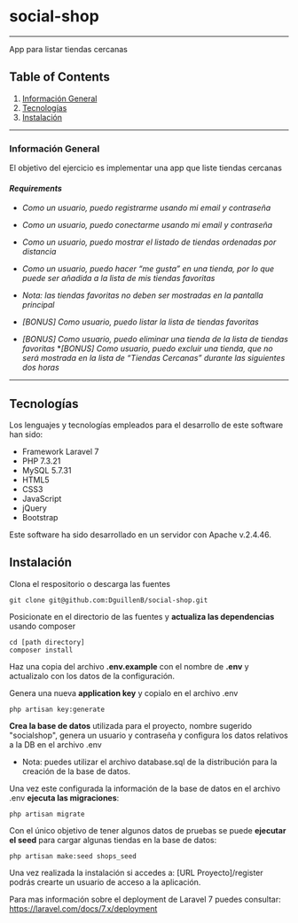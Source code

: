 # social-shop
***
App para listar tiendas cercanas

## Table of Contents
1. [Información General](#general-info)
2. [Tecnologías](#technologies)
3. [Instalación](#installation)
***
<a name="general-info"></a>
### Información General
El objetivo del ejercicio es implementar una app que liste tiendas cercanas

#### _Requirements_
* _Como un usuario, puedo registrarme usando mi email y contraseña_
* _Como un usuario, puedo conectarme usando mi email y contraseña_
* _Como un usuario, puedo mostrar el listado de tiendas ordenadas por
distancia_
* _Como un usuario, puedo hacer “me gusta” en una tienda, por lo que puede
ser añadida a la lista de mis tiendas favoritas_
* _Nota: las tiendas favoritas no deben ser mostradas en la pantalla
principal_

* _[BONUS] Como usuario, puedo listar la lista de tiendas favoritas_
* _[BONUS] Como usuario, puedo eliminar una tienda de la lista de tiendas
favoritas_
*_[BONUS] Como usuario, puedo excluir una tienda, que no será mostrada
en la lista de “Tiendas Cercanas” durante las siguientes dos horas_

***
<a name="technologies"></a>
## Tecnologías
Los lenguajes y tecnologías empleados para el desarrollo de este software han sido:
* Framework Laravel 7
* PHP 7.3.21
* MySQL 5.7.31
* HTML5
* CSS3
* JavaScript
* jQuery
* Bootstrap

Este software ha sido desarrollado en un servidor con Apache v.2.4.46.

<a name="installation"></a>
## Instalación

Clona el respositorio o descarga las fuentes
```
git clone git@github.com:DguillenB/social-shop.git
```
Posicionate en el directorio de las fuentes y **actualiza las dependencias** usando composer
```
cd [path directory]
composer install
```
Haz una copia del archivo **.env.example** con el nombre de **.env** y actualizalo con los datos de la configuración.

Genera una nueva **application key** y copialo en el archivo .env
```
php artisan key:generate
```
**Crea la base de datos** utilizada para el proyecto, nombre sugerido "socialshop", genera un usuario y contraseña y configura los datos relativos a la DB en el archivo .env
- Nota: puedes utilizar el archivo database.sql de la distribución para la creación de la base de datos.

Una vez este configurada la información de la base de datos en el archivo .env **ejecuta las migraciones**:
```
php artisan migrate
```
Con el único objetivo de tener algunos datos de pruebas se puede **ejecutar el seed** para cargar algunas tiendas en la base de datos:
```
php artisan make:seed shops_seed
```
Una vez realizada la instalación si accedes a: [URL Proyecto]/register podrás crearte un usuario de acceso a la aplicación.

Para mas información sobre el deployment de Laravel 7 puedes consultar: 
https://laravel.com/docs/7.x/deployment
